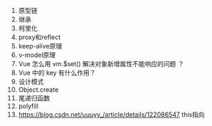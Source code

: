 1. 原型链
2. 继承
3. 柯里化
4. proxy和reflect
5. keep-alive原理
6. v-model原理
7. Vue 怎么用 vm.$set() 解决对象新增属性不能响应的问题 ？
8. Vue 中的 key 有什么作用？
9. 设计模式
10. Object.create
11. 尾递归函数
12. polyfill 
13. https://blog.csdn.net/uuuyy_/article/details/122086547 this指向
